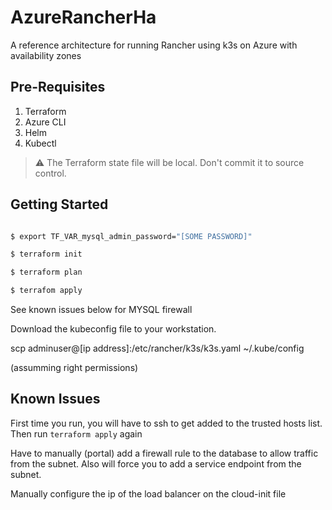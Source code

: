 # AzureRancherHa
A reference architecture for running Rancher using k3s on Azure with availability zones


## Pre-Requisites
1. Terraform
2. Azure CLI
3. Helm
4. Kubectl

> :warning: The Terraform state file will be local. Don't commit it to source control.


## Getting Started

```bash

$ export TF_VAR_mysql_admin_password="[SOME PASSWORD]"

$ terraform init

$ terraform plan

$ terrafom apply

```

See known issues below for MYSQL firewall

Download the kubeconfig file to your workstation.

scp adminuser@[ip address]:/etc/rancher/k3s/k3s.yaml ~/.kube/config

(assumming right permissions)


## Known Issues

First time you run, you will have to ssh to get added to the trusted hosts list. Then run `terraform apply` again

Have to manually (portal) add a firewall rule to the database to allow traffic from the subnet. Also will force you to add a service endpoint from the subnet.

Manually configure the ip of the load balancer on the cloud-init file


